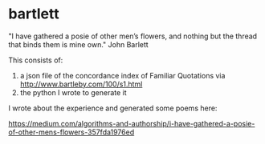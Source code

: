bartlett
========

"I have gathered a posie of other men’s flowers, and nothing but the thread that binds them is mine own."
John Barlett


This consists of:

1. a json file of the concordance index of Familiar Quotations via http://www.bartleby.com/100/s1.html
2. the python I wrote to generate it

I wrote about the experience and generated some poems here:

https://medium.com/algorithms-and-authorship/i-have-gathered-a-posie-of-other-mens-flowers-357fda1976ed

